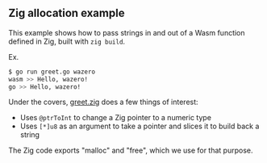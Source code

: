 ## Zig allocation example

This example shows how to pass strings in and out of a Wasm function defined in Zig, built with `zig build`.

Ex.
```bash
$ go run greet.go wazero
wasm >> Hello, wazero!
go >> Hello, wazero!
```

Under the covers, [greet.zig](testdata/greet.zig) does a few things of interest:
* Uses `@ptrToInt` to change a Zig pointer to a numeric type
* Uses `[*]u8` as an argument to take a pointer and slices it to build back a string

The Zig code exports "malloc" and "free", which we use for that purpose.
